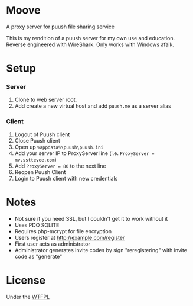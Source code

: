 # Moove

A proxy server for puush file sharing service

This is my rendition of a puush server for my own use and education.  Reverse engineered with WireShark.  Only works with Windows afaik.

# Setup

### Server
1. Clone to web server root.
2. Add create a new virtual host and add `puush.me` as a server alias

### Client
1. Logout of Puush client
2. Close Puush client
3. Open up `%appdata%\puush\puush.ini`
4. Add your server IP to ProxyServer line (i.e. `ProxyServer = mv.ssttevee.com`)
5. Add `ProxyServer = 80` to the next line
6. Reopen Puush Client
7. Login to Puush client with new credentials


# Notes
* Not sure if you need SSL, but I couldn't get it to work without it
* Uses PDO SQLITE
* Requires php-mcrypt for file encryption
* Users register at http://example.com/register
* First user acts as administrator
* Administrator generates invite codes by sign "reregistering" with invite code as "generate"


# License

Under the [WTFPL](http://www.wtfpl.net/)
